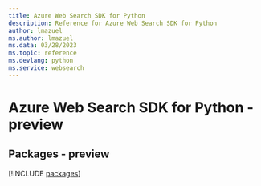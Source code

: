 ```yaml
---
title: Azure Web Search SDK for Python
description: Reference for Azure Web Search SDK for Python
author: lmazuel
ms.author: lmazuel
ms.data: 03/28/2023
ms.topic: reference
ms.devlang: python
ms.service: websearch
---
```

# Azure Web Search SDK for Python - preview
## Packages - preview
[!INCLUDE [packages](web-search-index.md)]